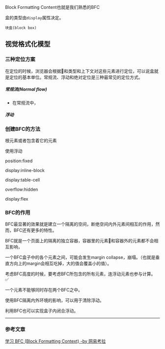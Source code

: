 
Block Formatting Content也就是我们熟悉的BFC

盒的类型由`display`属性决定。        


`块盒(block box)`  

##  视觉格式化模型  


### 三种定位方案   

在定位的时候，浏览器会根据和类型和上下文对这些元素进行定位，可以说盒就是定位的基本单位。常规流、浮动和绝对定位是三种最常见的定位方式。    


##### 常规流(Normal flow)   
* 在常规流中，




##### 浮动


### 创建BFC的方法   
根元素或者包含着它的元素    

使用浮动   

position:fixed   

display:inline-block   

display:table-cell   

overflow:hidden   

display:flex   

### BFC的作用  

BFC最显著的效果就是建立一个隔离的空间，断绝空间内外元素间相互的作用，然而，BFC还有更多的特性。    

BFC就是一个页面上的隔离的独立容器，容器里的元素和容器外的元素都不会相互影响， 

一个BFC盒子中的各个元素之间，可能会发生margin collapse，崩塌。（也就是垂直方向上的margin会相互吃掉，大的值会覆盖小的值）。 


考虑BFC高度的时候，要考虑BFC所包含的所有元素，连浮动元素也参与计算。  ✅   



一个元素不能够同时存在两个BFC之中。   


使用BFC隔离内外环境的影响，可以用于清除浮动。    


利用BFC也可以实现盒子内闭合浮动。   



___
### 参考文章
[学习 BFC (Block Formatting Context) -by 网易考拉](https://juejin.im/post/59b73d5bf265da064618731d)



